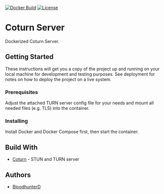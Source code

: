 [![Docker Build](https://img.shields.io/docker/cloud/build/bloodhunterd/coturn?style=for-the-badge)](https://hub.docker.com/r/bloodhunterd/coturn)
[![License](https://img.shields.io/github/license/bloodhunterd/coturn?style=for-the-badge)](https://github.com/bloodhunterd/coturn/blob/master/LICENSE)

# Coturn Server

Dockerized Coturn Server.

## Getting Started

These instructions will get you a copy of the project up and running on your local machine for development and testing purposes. See deployment for notes on how to deploy the project on a live system.

### Prerequisites

Adjust the attached TURN server config file for your needs and mount all needed files (e.g. TLS) into the container.

### Installing

Install Docker and Docker Compose first, then start the container.

## Build With

* [Coturn](https://github.com/coturn/coturn) - STUN and TURN server

## Authors

* [BloodhunterD](https://github.com/bloodhunterd)
